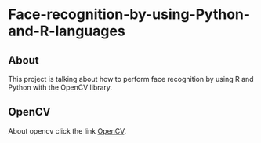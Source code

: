 # Face-recognition-by-using-Python-and-R-languages
## About 
This project is talking about how to perform face recognition by using R and Python with the OpenCV library.
## OpenCV
About opencv click the link [OpenCV](https://opencv.org/about/).

